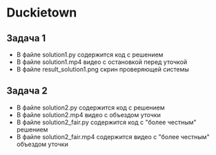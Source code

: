 # Duckietown

## Задача 1
* В файлe solution1.py содержится код с решением
* В файле solution1.mp4 видео с остановкой перед уточкой
* В файле result_solution1.png скрин проверяющей системы

## Задача 2
* В файлe solution2.py содержится код с решением
* В файле solution2.mp4 видео с объездом уточки
* В файлe solution2_fair.py содержится код с "более честным" решением
* В файлe solution2_fair.mp4 содержится видео с "более честным" объездом уточки
